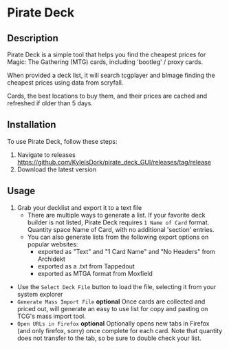 # Pirate Deck

## Description
Pirate Deck is a simple tool that helps you find the cheapest prices for Magic: The Gathering (MTG) cards, including 'bootleg' / proxy cards.

When provided a deck list, it will search tcgplayer and blmage finding the cheapest prices using data from scryfall.

Cards, the best locations to buy them, and their prices are cached and refreshed if older than 5 days.

## Installation
To use Pirate Deck, follow these steps:

1. Navigate to releases https://github.com/KyleIsDork/pirate_deck_GUI/releases/tag/release
2. Download the latest version

## Usage


1. Grab your decklist and export it to a text file
   * There are multiple ways to generate a list.  If your favorite deck builder is not listed, Pirate Deck requires `1 Name of Card` format. Quantity space Name of Card, with no additional 'section' entries.
    * You can also generate lists from the following export options on popular websites:
        * exported as "Text" and "1 Card Name" and "No Headers" from Archidekt
        * exported as a .txt from Tappedout
        * exported as MTGA format from Moxfield
* Use the `Select Deck File` button to load the file, selecting it from your system explorer
* `Generate Mass Import File` **optional** Once cards are collected and priced out, will generate an easy to use list for copy and pasting on TCG's mass import tool.
* `Open URLs in Firefox` **optional** Optionally opens new tabs in Firefox (and only firefox, sorry) once complete for each card. Note that quantity does not transfer to the tab, so be sure to double check your list.
